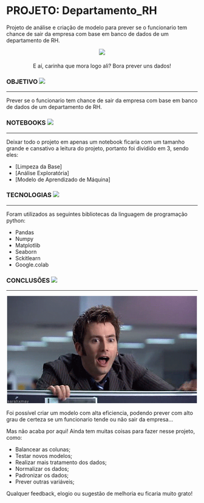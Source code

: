 # PROJETO:  Departamento_RH
Projeto de análise e criação de modelo para prever se o funcionario tem chance de sair da empresa com base em banco de dados de um departamento de RH.

<p align= "center">
<img src="https://github.com/m4ximino/Departamento_RH/edit/main/img/postrh_blog.webp" min-width="300px" max-width="200px" width="750px" ><br>
 <br>E aí, carinha que mora logo ali? Bora prever uns dados!  
</p>

### **OBJETIVO** <img width="20px" src="https://github.com/m4ximino/Departamento_RH/edit/main/img/índice.png" /> 
***
Prever se o funcionario tem chance de sair da empresa com base em banco de dados de um departamento de RH.

### **NOTEBOOKS** <img width="20px" src="https://github.com/m4ximino/Departamento_RH/edit/main/img/índice.png" /> 
***
Deixar todo o projeto em apenas um notebook ficaria com um tamanho grande e cansativo a leitura do projeto, portanto foi dividido em 3, sendo eles:

* [Limpeza da Base]
* [Análise Exploratória]
* [Modelo de Aprendizado de Máquina]

### **TECNOLOGIAS** <img width="20px" src="https://github.com/m4ximino/COVID_PREVISION/blob/main/img/índice.png" /> 
***
<div align = "left"> 
 Foram utilizados as seguintes bibliotecas da linguagem de programação python:
 
 
   * Pandas
   * Numpy
   * Matplotlib
   * Seaborn
   * Sckitlearn
   * Google.colab
</div>


### **CONCLUSÕES** <img width="20px" src="https://github.com/m4ximino/Departamento_RH/edit/main/img/índice.png" /> 
***

 <p align= "center">
<img src="https://github.com/m4ximino/COVID_PREVISION/blob/main/img/giphy3.gif" min-width="300px" max-width="200px" width="500px" >
</p>

Foi possível criar um modelo com alta eficiencia, podendo prever com alto grau de certeza se um funcionario tende ou não sair da empresa...

Mas não acaba por aqui! Ainda tem muitas coisas para fazer nesse projeto, como:

* Balancear as colunas;
* Testar novos modelos;
* Realizar mais tratamento dos dados;
* Normalizar os dados;
* Padronizar os dados;
* Prever outras variáveis;

<p align= "left">
Qualquer feedback, elogio ou sugestão de melhoria eu ficaria muito grato!
</p>
